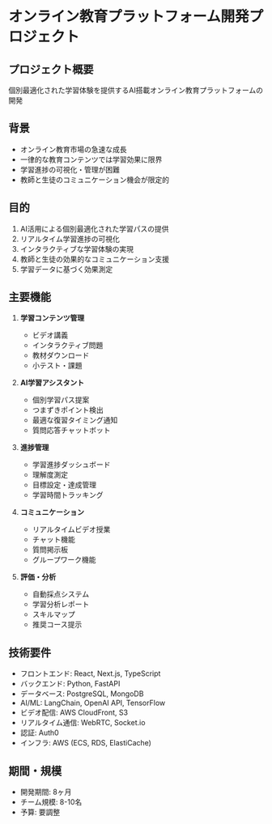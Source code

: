 # オンライン教育プラットフォーム開発プロジェクト

## プロジェクト概要
個別最適化された学習体験を提供するAI搭載オンライン教育プラットフォームの開発

## 背景
- オンライン教育市場の急速な成長
- 一律的な教育コンテンツでは学習効果に限界
- 学習進捗の可視化・管理が困難
- 教師と生徒のコミュニケーション機会が限定的

## 目的
1. AI活用による個別最適化された学習パスの提供
2. リアルタイム学習進捗の可視化
3. インタラクティブな学習体験の実現
4. 教師と生徒の効果的なコミュニケーション支援
5. 学習データに基づく効果測定

## 主要機能
1. **学習コンテンツ管理**
   - ビデオ講義
   - インタラクティブ問題
   - 教材ダウンロード
   - 小テスト・課題

2. **AI学習アシスタント**
   - 個別学習パス提案
   - つまずきポイント検出
   - 最適な復習タイミング通知
   - 質問応答チャットボット

3. **進捗管理**
   - 学習進捗ダッシュボード
   - 理解度測定
   - 目標設定・達成管理
   - 学習時間トラッキング

4. **コミュニケーション**
   - リアルタイムビデオ授業
   - チャット機能
   - 質問掲示板
   - グループワーク機能

5. **評価・分析**
   - 自動採点システム
   - 学習分析レポート
   - スキルマップ
   - 推奨コース提示

## 技術要件
- フロントエンド: React, Next.js, TypeScript
- バックエンド: Python, FastAPI
- データベース: PostgreSQL, MongoDB
- AI/ML: LangChain, OpenAI API, TensorFlow
- ビデオ配信: AWS CloudFront, S3
- リアルタイム通信: WebRTC, Socket.io
- 認証: Auth0
- インフラ: AWS (ECS, RDS, ElastiCache)

## 期間・規模
- 開発期間: 8ヶ月
- チーム規模: 8-10名
- 予算: 要調整
